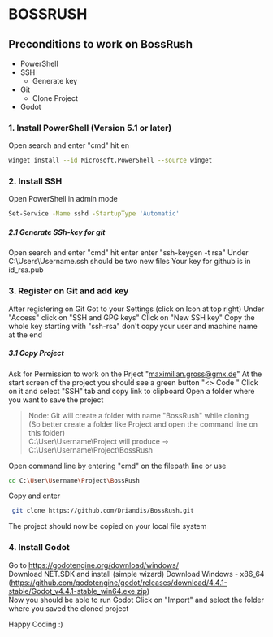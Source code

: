# BOSSRUSH

 ## Preconditions to work on BossRush
  
 - PowerShell
 - SSH
    - Generate key   
  - Git
    - Clone Project 
  - Godot

### 1. Install PowerShell (Version 5.1 or later)
Open search and enter "cmd" hit en
```sh
winget install --id Microsoft.PowerShell --source winget
```

### 2. Install SSH
Open PowerShell in admin mode
```sh
Set-Service -Name sshd -StartupType 'Automatic'
```

##### 2.1  Generate SSh-key for git
Open search and enter "cmd" hit enter
enter "ssh-keygen -t rsa"
Under  C:\Users\Username\.ssh should be two new files
Your key for github is in id_rsa.pub
    
### 3. Register on Git and add key
   After registering on Git
   Got to your Settings (click on Icon at top right)
   Under "Access" click on "SSH and GPG keys"
   Click on "New SSH key"
   Copy the whole key starting with "ssh-rsa" don't copy your user and machine name at the end
 
##### 3.1 Copy Project
Ask for Permission to work on the Prject "maximilian.gross@gmx.de"
At the start screen of the project you should see a green button "<> Code "
Click on it and select "SSH" tab and copy link to clipboard
Open a folder where you want to save the project
> Node: Git will create a folder with name "BossRush" while cloning <br/> (So better create a folder like Project and open the command line on this folder) <br/>
 C:\User\Username\Project will produce -> C:\User\Username\Project\BossRush

Open command line by entering "cmd" on the filepath line or use 
```sh
cd C:\User\Username\Project\BossRush 
```
Copy and enter
```sh
 git clone https://github.com/Driandis/BossRush.git
 ```
The project should now be copied on your local file system

### 4. Install Godot
Go to https://godotengine.org/download/windows/ <br/>
Download NET.SDK and install (simple wizard)
Download Windows - x86_64 <br/> 
(https://github.com/godotengine/godot/releases/download/4.4.1-stable/Godot_v4.4.1-stable_win64.exe.zip) <br/>
Now you should be able to run Godot
Click on "Import" and select the folder where you saved the cloned project

Happy Coding :)
